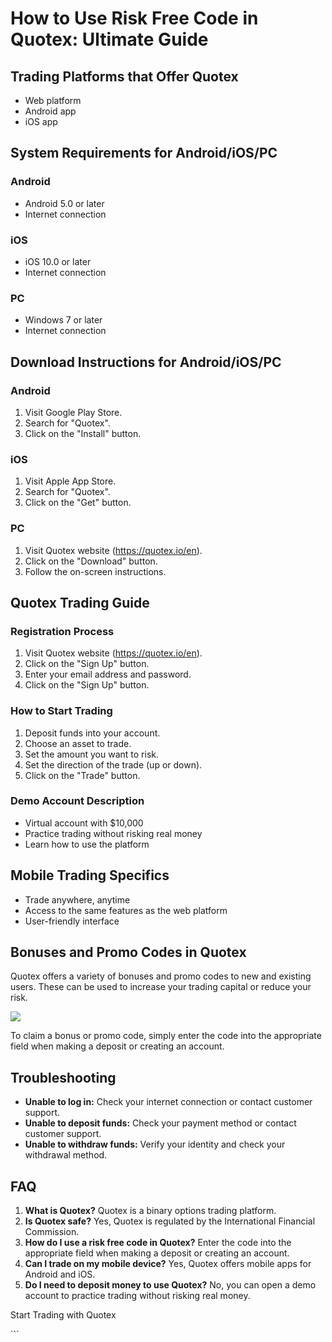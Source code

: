 # How to Use Risk Free Code in Quotex: Ultimate Guide

## Trading Platforms that Offer Quotex

-   Web platform
-   Android app
-   iOS app

## System Requirements for Android/iOS/PC

### Android

-   Android 5.0 or later
-   Internet connection

### iOS

-   iOS 10.0 or later
-   Internet connection

### PC

-   Windows 7 or later
-   Internet connection

## Download Instructions for Android/iOS/PC

### Android

1.  Visit Google Play Store.
2.  Search for "Quotex".
3.  Click on the "Install" button.

### iOS

1.  Visit Apple App Store.
2.  Search for "Quotex".
3.  Click on the "Get" button.

### PC

1.  Visit Quotex website (https://quotex.io/en).
2.  Click on the "Download" button.
3.  Follow the on-screen instructions.

## Quotex Trading Guide

### Registration Process

1.  Visit Quotex website (https://quotex.io/en).
2.  Click on the "Sign Up" button.
3.  Enter your email address and password.
4.  Click on the "Sign Up" button.

### How to Start Trading

1.  Deposit funds into your account.
2.  Choose an asset to trade.
3.  Set the amount you want to risk.
4.  Set the direction of the trade (up or down).
5.  Click on the "Trade" button.

### Demo Account Description

-   Virtual account with \$10,000
-   Practice trading without risking real money
-   Learn how to use the platform

## Mobile Trading Specifics

-   Trade anywhere, anytime
-   Access to the same features as the web platform
-   User-friendly interface

## Bonuses and Promo Codes in Quotex

Quotex offers a variety of bonuses and promo codes to new and existing
users. These can be used to increase your trading capital or reduce your
risk.

[![](https://static.quotex.io/files/4_en/300_250.jpg)](https://traff.sbs/brokerqxlid)

To claim a bonus or promo code, simply enter the code into the
appropriate field when making a deposit or creating an account.

## Troubleshooting

-   **Unable to log in:** Check your internet connection or contact
    customer support.
-   **Unable to deposit funds:** Check your payment method or contact
    customer support.
-   **Unable to withdraw funds:** Verify your identity and check your
    withdrawal method.

## FAQ

1.  **What is Quotex?** Quotex is a binary options trading platform.
2.  **Is Quotex safe?** Yes, Quotex is regulated by the International
    Financial Commission.
3.  **How do I use a risk free code in Quotex?** Enter the code into the
    appropriate field when making a deposit or creating an account.
4.  **Can I trade on my mobile device?** Yes, Quotex offers mobile apps
    for Android and iOS.
5.  **Do I need to deposit money to use Quotex?** No, you can open a
    demo account to practice trading without risking real money.

Start Trading with Quotex

\`\`\`

